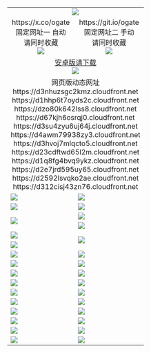 ﻿<table>
  <tr><td colspan=2 align=center><img src="https://d312cisj43zn76.cloudfront.net/Up/oGate.jpg" /></td></tr>
  <tr>
    <td align=center>https://x.co/ogate<br>固定网址一 自动<br>请同时收藏<br><img src="https://d312cisj43zn76.cloudfront.net/Up/0WMGD1.png" /></td>
    <td align=center>https://git.io/ogate<br>固定网址二 手动<br>请同时收藏<br><img src="https://d312cisj43zn76.cloudfront.net/Up/0WMGD2.png" /></td>
  </tr>
  <tr>
    <td colspan=2 align=center><a href="https://d312cisj43zn76.cloudfront.net/ogUP.aspx?name=0ogate.apk&from=github" target="_blank">安卓版请下载<br/><img src="https://d312cisj43zn76.cloudfront.net/Up/0ogate.jpg" /></a></td>
  </tr>
  <tr><td colspan=2 align=center>网页版动态网址
<br>https://d3nhuzsgc2kmz.cloudfront.net
<br>https://d1hhp6t7oyds2c.cloudfront.net
<br>https://dzo80k642lss8.cloudfront.net
<br>https://d67kjh6osrqj0.cloudfront.net
<br>https://d3su4zyu6uj64j.cloudfront.net
<br>https://d4awm79938zy3.cloudfront.net
<br>https://d3hvoj7mlqcto5.cloudfront.net
<br>https://d23cdftwd65l2m.cloudfront.net
<br>https://d1q8fg4bvq9ykz.cloudfront.net
<br>https://d2e7jrd595uy65.cloudfront.net
<br>https://d2592lsvqko2ae.cloudfront.net
<br>https://d312cisj43zn76.cloudfront.net
    </td>
  </tr>
  <tr>
    <td><a href="https://d312cisj43zn76.cloudfront.net/oNote.aspx?id=oGate&from=github" target="_blank"><img src="https://d312cisj43zn76.cloudfront.net/Up/0WCYQ.jpg" /></a></td>
    <td><a href="https://d312cisj43zn76.cloudfront.net/oNote.aspx?id=oNote&from=github" target="_blank"><img src="https://d312cisj43zn76.cloudfront.net/Up/0WZTT.jpg" /></a></td>
  </tr>
  <tr>
    <td><a href="https://d312cisj43zn76.cloudfront.net/ogDY.aspx?from=github" target="_blank"><img src="https://d312cisj43zn76.cloudfront.net/Up/DY.jpg"/></a></td>
    <td><a href="https://d312cisj43zn76.cloudfront.net/ogST.aspx?from=github" target="_blank"><img src="https://d312cisj43zn76.cloudfront.net/Up/ST.jpg"/></a></td>
  </tr>
  <tr>
    <td rowspan=2><a href="https://d312cisj43zn76.cloudfront.net/ogUP.aspx?name=WJ.mp4&from=github" target="_blank"><img src="https://d312cisj43zn76.cloudfront.net/Up/WJ.jpg" /></a></td>
    <td><a href="https://d312cisj43zn76.cloudfront.net/ogUP.aspx?name=DKC.mp4&count=17&from=github" target="_blank"><img src="https://d312cisj43zn76.cloudfront.net/Up/DKC.jpg" /></a></td> 
  </tr>
  <tr>
    <td><a href="https://d312cisj43zn76.cloudfront.net/ogUP.aspx?name=LRWS.mp4&count=6B:14,5A:10,5B:35,4A:14,4B:19,3A:10,3B:26,2A:16,2B:21,1A:23,1B:29&from=github" target="_blank"><img src="https://d312cisj43zn76.cloudfront.net/Up/LRWS.jpg" /></a></td>
  </tr>
  <tr>
    <td><a href="https://d312cisj43zn76.cloudfront.net/ogUP.aspx?name=JQR.mp4&count=2&from=github" target="_blank"><img src="https://d312cisj43zn76.cloudfront.net/Up/JQR.jpg" /></a></td>   
    <td rowspan=2><a href="https://d312cisj43zn76.cloudfront.net/ogUP.aspx?name=JP.mp4&count=9&from=github" target="_blank"><img src="https://d312cisj43zn76.cloudfront.net/Up/JP.jpg" /></td>
  </tr>
  <tr>
    <td><a href="https://d312cisj43zn76.cloudfront.net/ogUP.aspx?name=ZSJ.mp4&count=16&from=github" target="_blank"><img src="https://d312cisj43zn76.cloudfront.net/Up/ZSJ.jpg" /></a></td>
  </tr>
  <tr>
    <td><a href="https://d312cisj43zn76.cloudfront.net/ogUP.aspx?name=SSZJ.mp4&count=7&current=2&from=github" target="_blank"><img src="https://d312cisj43zn76.cloudfront.net/Up/SSZJ.jpg" /></a></td>
    <td><a href="https://d312cisj43zn76.cloudfront.net/ogUP.aspx?name=WH.mp4&from=github" target="_blank"><img src="https://d312cisj43zn76.cloudfront.net/Up/WH.jpg" /></a></td>
  </tr>
  <tr>
    <td><a href="https://d312cisj43zn76.cloudfront.net/ogUP.aspx?name=DWHM.mp4&from=github" target="_blank"><img src="https://d312cisj43zn76.cloudfront.net/Up/DWHM.jpg" /></a></td>
    <td><a href="https://d312cisj43zn76.cloudfront.net/ogUP.aspx?name=XTFY.mp4&count=24&from=github" target="_blank"><img src="https://d312cisj43zn76.cloudfront.net/Up/XTFY.jpg" /></a></td>
  </tr>
  <tr>
    <td><a href="https://d312cisj43zn76.cloudfront.net/ogUP.aspx?name=4SQQ.mp4&count=06:5,05:20&current=06:5&from=github" target="_blank"><img src="https://d312cisj43zn76.cloudfront.net/Up/4SQQ0.jpg" /></a></td>
    <td><a href="https://d312cisj43zn76.cloudfront.net/ogUP.aspx?name=4SHQ.mp4&count=06:4,05:29&current=06:4&from=github" target="_blank"><img src="https://d312cisj43zn76.cloudfront.net/Up/4SHQ0.jpg" /></a></td>
  </tr>
  <tr>
    <td><a href="https://d312cisj43zn76.cloudfront.net/ogUP.aspx?name=4SZG.mp4&count=06:5,05:22,04:22&current=06:3&from=github" target="_blank"><img src="https://d312cisj43zn76.cloudfront.net/Up/4SZG0.jpg" /></a></td>
    <td><a href="https://d312cisj43zn76.cloudfront.net/ogUP.aspx?name=4SDJ.mp4&count=06:4,05:48,04:52&current=06:3&from=github" target="_blank"><img src="https://d312cisj43zn76.cloudfront.net/Up/4SDJ0.jpg" /></a></td>
  </tr>
  <tr>
    <td><a href="https://d312cisj43zn76.cloudfront.net/onUP.aspx?name=https://x.co/dtw99&from=github" target="_blank"><img src="https://d312cisj43zn76.cloudfront.net/Up/0DTW.jpg"/></a></td>
    <td><a href="https://d312cisj43zn76.cloudfront.net/onUP.aspx?name=https://d2tyo2h9ydw5hf.cloudfront.net/acenter/&from=github" target="_blank"><img src="https://d312cisj43zn76.cloudfront.net/Up/0TDW.jpg" /></a></td>
  </tr>
  <tr>
    <td><a href="https://d312cisj43zn76.cloudfront.net/onUP.aspx?name=https://d2r8g7swm7yriq.cloudfront.net/gb/nsc413.htm&from=github" target="_blank"><img src="https://d312cisj43zn76.cloudfront.net/Up/0DJY.jpg" /></a></td>
    <td><a href="https://d312cisj43zn76.cloudfront.net/onUP.aspx?name=https://dgyo0jey7vwa5.cloudfront.net/xtr/gb/prog204.html&from=github" target="_blank"><img src="https://d312cisj43zn76.cloudfront.net/Up/0XTR.jpg" /></a></td>
  </tr>
  <tr>
    <td><a href="https://d312cisj43zn76.cloudfront.net/onUP.aspx?name=https://d1o6sqws00r7ay.cloudfront.net&from=github" target="_blank"><img src="https://d312cisj43zn76.cloudfront.net/Up/0MHW.jpg" /></a></td>
    <td><a href="https://d312cisj43zn76.cloudfront.net/onUP.aspx?name=https://d38z1xzg5vtneh.cloudfront.net&from=github" target="_blank"><img src="https://d312cisj43zn76.cloudfront.net/Up/0ZJW.jpg" /></a></td>
  </tr>
  <tr>
    <td><a href="https://d312cisj43zn76.cloudfront.net/ogUP.aspx?name=FG.zip&from=github" target="_blank"><img src="https://d312cisj43zn76.cloudfront.net/Up/FG.jpg" /></a></td>
    <td><a href="https://d312cisj43zn76.cloudfront.net/ogUP.aspx?name=FGA.apk&from=github" target="_blank"><img src="https://d312cisj43zn76.cloudfront.net/Up/FGA.jpg" /></a></td>
  </tr>
  <tr>
    <td><a href="https://d312cisj43zn76.cloudfront.net/ogUP.aspx?name=U.zip&from=github" target="_blank"><img src="https://d312cisj43zn76.cloudfront.net/Up/U.jpg" /></a></td>
    <td><a href="https://d312cisj43zn76.cloudfront.net/ogUP.aspx?name=UA.apk&from=github" target="_blank"><img src="https://d312cisj43zn76.cloudfront.net/Up/UA.jpg" /></a></td>
  </tr>
  <tr>
    <td><a href="https://d312cisj43zn76.cloudfront.net/ogUP.aspx?name=0iPPOTV.zip&from=github" target="_blank"><img src="https://d312cisj43zn76.cloudfront.net/Up/0iPPOTV.jpg" /></a></td>
    <td><a href="https://d312cisj43zn76.cloudfront.net/ogUP.aspx?name=0iNTD.apk&from=github" target="_blank"><img src="https://d312cisj43zn76.cloudfront.net/Up/0iNTD.jpg" /></a></td>
  </tr>
</table>

